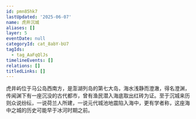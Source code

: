 ```yaml
---
id: pmn85hk7
lastUpdated: '2025-06-07'
name: 虎井沉城
aliases: []
layer: 5
eventDate: null
categoryId: cat_8abY-bU7
tagIds:
  - tag_AaFqQlJs
timelineEvents: []
relations: []
titledLinks: []
---
```

虎井屿位于马公岛西南方，是澎湖列岛的第七大岛，海水浅静而澄澈，得名澄渊，传闻渊下有一座沉没的古代都市，曾有渔民潜入海底取出红砖为证。至于沉城来历则众说纷纭，一说荷兰人所建，一说元代城池地震陷入海中，更有学者称，这座海中之城的历史可能早于冰河时期之前。
